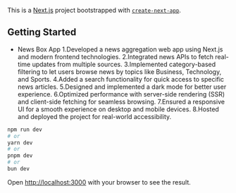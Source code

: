 This is a [Next.js](https://nextjs.org) project bootstrapped with [`create-next-app`](https://nextjs.org/docs/app/api-reference/cli/create-next-app).

## Getting Started

- News Box App
1.Developed a news aggregation web app using Next.js and modern frontend technologies.
2.Integrated news APIs to fetch real-time updates from multiple sources.
3.Implemented category-based filtering to let users browse news by topics like Business, Technology, and Sports.
4.Added a search functionality for quick access to specific news articles.
5.Designed and implemented a dark mode for better user experience.
6.Optimized performance with server-side rendering (SSR) and client-side fetching for seamless browsing.
7.Ensured a responsive UI for a smooth experience on desktop and mobile devices.
8.Hosted and deployed the project for real-world accessibility.

```bash
npm run dev
# or
yarn dev
# or
pnpm dev
# or
bun dev
```

Open [http://localhost:3000](http://localhost:3000) with your browser to see the result.
